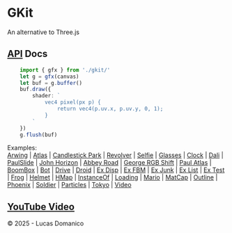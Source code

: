 # GKit


An alternative to Three.js

## [API](https://lucasdomanico.github.io/gkit/classes/types.GFX.html) Docs

```ts
    import { gfx } from './gkit/'
    let g = gfx(canvas)
    let buf = g.buffer()
    buf.draw({
        shader: `
            vec4 pixel(px p) {
                return vec4(p.uv.x, p.uv.y, 0, 1);
            }
        `
    })
    g.flush(buf)
```

Examples:\
    [Arwing](https://github.com/lucasdomanico/gkit-examples/blob/main/arwing/main.ts)
    |
    [Atlas](https://github.com/lucasdomanico/gkit-examples/blob/main/atlas/main.ts)
    |
    [Candlestick Park](https://github.com/lucasdomanico/gkit-examples/blob/main/beatles_0_candlestick/main.ts)
    |
    [Revolver](https://github.com/lucasdomanico/gkit-examples/blob/main/beatles_4_revolver/main.ts)
    |
    [Selfie](https://github.com/lucasdomanico/gkit-examples/blob/main/beatles_5_selfie/main.ts)
    |
    [Glasses](https://github.com/lucasdomanico/gkit-examples/blob/main/beatles_6_glasses/main.ts)
    |
    [Clock](https://github.com/lucasdomanico/gkit-examples/blob/main/beatles_7_clock/main.ts)
    |
    [Dali](https://github.com/lucasdomanico/gkit-examples/blob/main/beatles_8_dali/main.ts)
    |
    [PaulSlide](https://github.com/lucasdomanico/gkit-examples/blob/main/beatles_9_paulslide/main.ts)
    |
    [John Horizon](https://github.com/lucasdomanico/gkit-examples/blob/main/beatles_11_john_horizon_friendly/main.ts)
    |
    [Abbey Road](https://github.com/lucasdomanico/gkit-examples/blob/main/beatles_12_abbey_road/main.ts)
    |
    [George RGB Shift](https://github.com/lucasdomanico/gkit-examples/blob/main/beatles_13_george_rgbshift/main.ts)
    |
    [Paul Atlas](https://github.com/lucasdomanico/gkit-examples/blob/main/beatles_14_paul_altas/main.ts)
    |
    [BoomBox](https://github.com/lucasdomanico/gkit-examples/blob/main/boombox/main.ts)
    |
    [Bot](https://github.com/lucasdomanico/gkit-examples/blob/main/bot/main.ts)
    |
    [Drive](https://github.com/lucasdomanico/gkit-examples/blob/main/drive/main.ts)
    |
    [Droid](https://github.com/lucasdomanico/gkit-examples/blob/main/droid_shadow_reflect/main.ts)
    |
    [Ex Disp](https://github.com/lucasdomanico/gkit-examples/blob/main/ex_disp/main.ts)
    |
    [Ex FBM](https://github.com/lucasdomanico/gkit-examples/blob/main/ex_fmb/main.ts)
    |
    [Ex Junk](https://github.com/lucasdomanico/gkit-examples/blob/main/ex_junk/main.ts)
    |
    [Ex List](https://github.com/lucasdomanico/gkit-examples/blob/main/ex_list/main.ts)
    |
    [Ex Test](https://github.com/lucasdomanico/gkit-examples/blob/main/ex_test/main.ts)
    |
    [Frog](https://github.com/lucasdomanico/gkit-examples/blob/main/frog/main.ts)
    |
    [Helmet](https://github.com/lucasdomanico/gkit-examples/blob/main/helmet_bloom_fps_lib/main.ts)
    |
    [HMap](https://github.com/lucasdomanico/gkit-examples/blob/main/hmap/main.ts)
    |
    [InstanceOf](https://github.com/lucasdomanico/gkit-examples/blob/main/instanceof/main.ts)
    |
    [Loading](https://github.com/lucasdomanico/gkit-examples/blob/main/loading_4/main.ts)
    |
    [Mario](https://github.com/lucasdomanico/gkit-examples/blob/main/mario_metal/main.ts)
    |
    [MatCap](https://github.com/lucasdomanico/gkit-examples/blob/main/matcap/main.ts)
    |
    [Outline](https://github.com/lucasdomanico/gkit-examples/blob/main/outline/main.ts)
    |
    [Phoenix](https://github.com/lucasdomanico/gkit-examples/blob/main/phoenix/main.ts)
    |
    [Soldier](https://github.com/lucasdomanico/gkit-examples/blob/main/soldier/main.ts)
    |
    [Particles](https://github.com/lucasdomanico/gkit-examples/blob/main/stroke_emit/main.ts)
    |
    [Tokyo](https://github.com/lucasdomanico/gkit-examples/blob/main/tokyo/main.ts)
    |
    [Video](https://github.com/lucasdomanico/gkit-examples/blob/main/video_test/main.ts)

## [YouTube Video](https://www.instagram.com/beatmemoart)

© 2025 - Lucas Domanico